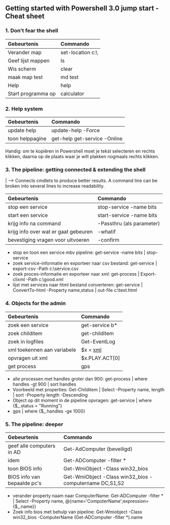 ## Getting started with Powershell 3.0 jump start - Cheat sheet


### 1. Don't fear the shell
 
|  Gebeurtenis | Commando  |
| :---     | :--- |
| Verander map | set-location c:\ |
| Geef lijst mappen | ls |
| Wis scherm | clear |
| maak map test | md test |
| Help | help |
| Start programma op | calculator |
 
### 2. Help system

|  Gebeurtenis | Commando  |
| :---     | :--- |
| update help | update-help -Force |
| toon helppagine | get-help get-service -Online |

Handig: om te kopiëren in Powershell moet je tekst selecteren en rechts klikken, daarna op de plaats waar je wilt plakken nogmaals rechts klikken.

### 3. The pipeline: getting connected & extending the shell

| --> Connects cmdlets to produce better results. A command line can be broken into several lines to increase readability.

|  Gebeurtenis | Commando  |
| :---     | :--- |
| stop een service | stop-service -name bits |
| start een service | start-service -name bits |
| krijg info na command | -Passthru (als parameter) |
| krijg info over wat er gaat gebeuren | -whatif |
| bevestiging vragen voor uitvoeren | -confirm |

- stop en toon een service mbv pipeline: get-service -name bits | stop-service
- zoek service-informatie en exporteer naar csv bestand: get-service | export-csv -Path c:\service.csv
- zoek proces-informatie en exporteer naar xml: get-process | Export-clixml -Path c:\good.xml
- lijst met services naar html bestand converteren: get-service | ConvertTo-html -Property name,status | out-file c:\test.html

### 4. Objects for the admin

|  Gebeurtenis | Commando  |
| :---     | :--- |
| zoek een service | get-service b* |
| zoek childitem | get-childitem |
| zoek in logfiles | Get-EventLog |
| xml toekennen aan variabele | $x = [xml](cat.\r_and_j.xml) |
| opvragen uit xml | $x.PLAY.ACT[0] |
| get process | gps |

- alle processen met handles groter dan 900: get-process | where handles -gt 900 | sort handles
- Voorbeeld met properties: Get-Childitem | Select -Property name, length | sort -Property length -Descending
- Object op dit moment in de pipeline opvragen: get-service | where {$_.status = "Running"}
- gps | where {$_.handles -ge 1000}

### 5. The pipeline: deeper

|  Gebeurtenis | Commando  |
| :---     | :--- |
| geef alle computers in AD | Get-AdComputer (beveiligd) |
| idem | Get-ADComputer -filter * |
| toon BIOS info | Get-WmiObject -Class win32_bios |
| BIOS info van bepaalde pc's | Get-WmiObject -Class win32_bios -computername DC,S1,S2 |


- verander property naam naar ComputerName: Get-ADComputer -filter * | Select -Property name, @{name='ComputerName';expression={$_.name}}
- Zoek info bios met behulp van pipeline:	Get-Wmiobject -Class win32_bios -ComputerName (Get-ADComputer -filter *).name
